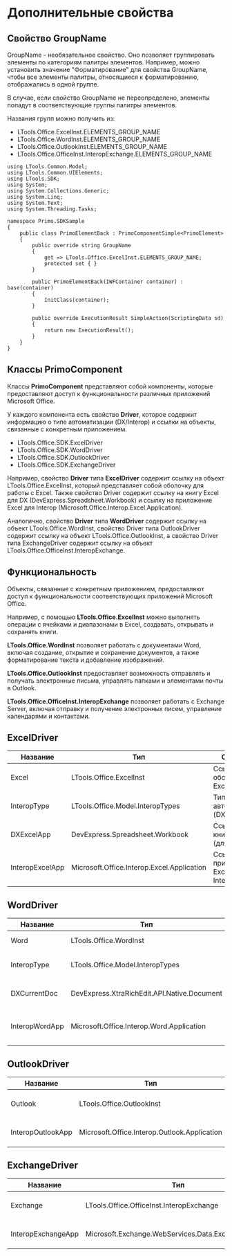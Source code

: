 # Дополнительные свойства

## Свойство GroupName

GroupName - необязательное свойство. Оно позволяет группировать элементы по категориям палитры элементов. Например, можно установить значение "Форматирование" для свойства GroupName, чтобы все элементы палитры, относящиеся к форматированию, отображались в одной группе.

В случае, если свойство GroupName не переопределено, элементы попадут в соответствующие группы палитры элементов.

Названия групп можно получить из:

-	LTools.Office.ExcelInst.ELEMENTS_GROUP_NAME
-	LTools.Office.WordInst.ELEMENTS_GROUP_NAME
-	LTools.Office.OutlookInst.ELEMENTS_GROUP_NAME
-	LTools.Office.OfficeInst.InteropExchange.ELEMENTS_GROUP_NAME

```
using LTools.Common.Model;
using LTools.Common.UIElements;
using LTools.SDK;
using System;
using System.Collections.Generic;
using System.Linq;
using System.Text;
using System.Threading.Tasks;

namespace Primo.SDKSample
{
    public class PrimoElementBack : PrimoComponentSimple<PrimoElement>
    {
        public override string GroupName 
        { 
            get => LTools.Office.ExcelInst.ELEMENTS_GROUP_NAME; 
            protected set { }
        }

        public PrimoElementBack(IWFContainer container) : base(container)
        {
            InitClass(container);
        }

        public override ExecutionResult SimpleAction(ScriptingData sd)
        {
            return new ExecutionResult();
        }
    }
}
```


## Классы PrimoComponent

Классы **PrimoComponent** представляют собой компоненты, которые предоставляют доступ к функциональности различных приложений Microsoft Office.

У каждого компонента есть свойство **Driver**, которое содержит информацию о типе автоматизации (DX/Interop) и ссылки на объекты, связанные с конкретным приложением.

-	LTools.Office.SDK.ExcelDriver
-	LTools.Office.SDK.WordDriver
-	LTools.Office.SDK.OutlookDriver
-	LTools.Office.SDK.ExchangeDriver


Например, свойство **Driver** типа **ExcelDriver** содержит ссылку на объект LTools.Office.ExcelInst, который представляет собой оболочку для работы с Excel. Также свойство Driver содержит ссылку на книгу Excel для DX (DevExpress.Spreadsheet.Workbook) и ссылку на приложение Excel для Interop (Microsoft.Office.Interop.Excel.Application).

Аналогично, свойство **Driver** типа **WordDriver** содержит ссылку на объект LTools.Office.WordInst, свойство Driver типа OutlookDriver содержит ссылку на объект LTools.Office.OutlookInst, а свойство Driver типа ExchangeDriver содержит ссылку на объект LTools.Office.OfficeInst.InteropExchange.

## Функциональность

Объекты, связанные с конкретным приложением, предоставляют доступ к функциональности соответствующих приложений Microsoft Office.

Например, с помощью **LTools.Office.ExcelInst** можно выполнять операции с ячейками и диапазонами в Excel, создавать, открывать и сохранять книги.

**LTools.Office.WordInst** позволяет работать с документами Word, включая создание, открытие и сохранение документов, а также форматирование текста и добавление изображений.

**LTools.Office.OutlookInst** предоставляет возможность отправлять и получать электронные письма, управлять папками и элементами почты в Outlook.

**LTools.Office.OfficeInst.InteropExchange** позволяет работать с Exchange Server, включая отправку и получение электронных писем, управление календарями и контактами.


## ExcelDriver

| Название | Тип | Описание | Ссылка |
| --- | --- | --- | --- |
| Excel | LTools.Office.ExcelInst | Ссылка на оболочку Excel | - |
| InteropType | LTools.Office.Model.InteropTypes | Тип автоматизации (DX/Interop) | - |
| DXExcelApp | DevExpress.Spreadsheet.Workbook | Ссылка на книгу Excel (для DX) | [DevExpress](https://docs.devexpress.com/OfficeFileAPI/DevExpress.Spreadsheet.Workbook?v=20.1) |
| InteropExcelApp | Microsoft.Office.Interop.Excel.Application | Ссылка на приложение Excel (для Interop) | [Microsoft](https://learn.microsoft.com/en-us/dotnet/api/microsoft.office.interop.excel.application) |

## WordDriver

| Название | Тип | Описание | Ссылка |
| --- | --- | --- | --- |
| Word | LTools.Office.WordInst | Ссылка на оболочку Word | - |
| InteropType | LTools.Office.Model.InteropTypes | Тип автоматизации (DX/Interop) | - |
| DXCurrentDoc | DevExpress.XtraRichEdit.API.Native.Document | Ссылка на документ Word (для DX) | [DevExpress](https://docs.devexpress.com/OfficeFileAPI/DevExpress.XtraRichEdit.API.Native.Document?v=20.1) |
| InteropWordApp | Microsoft.Office.Interop.Word.Application | Ссылка на приложение Word (для Interop) | [Microsoft](https://learn.microsoft.com/ru-ru/dotnet/api/microsoft.office.interop.word.application) |

## OutlookDriver

| Название | Тип | Описание | Ссылка |
| --- | --- | --- | --- |
| Outlook | LTools.Office.OutlookInst | Ссылка на оболочку Outlook | - |
| InteropOutlookApp | Microsoft.Office.Interop.Outlook.Application | Ссылка на приложение Outlook | [Microsoft](https://learn.microsoft.com/ru-ru/dotnet/api/microsoft.office.interop.outlook.application) |

## ExchangeDriver

| Название | Тип | Описание | Ссылка |
| --- | --- | --- | --- |
| Exchange | LTools.Office.OfficeInst.InteropExchange | Ссылка на оболочку Exchange | - |
| InteropExchangeApp | Microsoft.Exchange.WebServices.Data.ExchangeService | Ссылка на приложение Exchange | [Microsoft](https://learn.microsoft.com/ru-ru/dotnet/api/microsoft.exchange.webservices.data.exchangeservice) |

